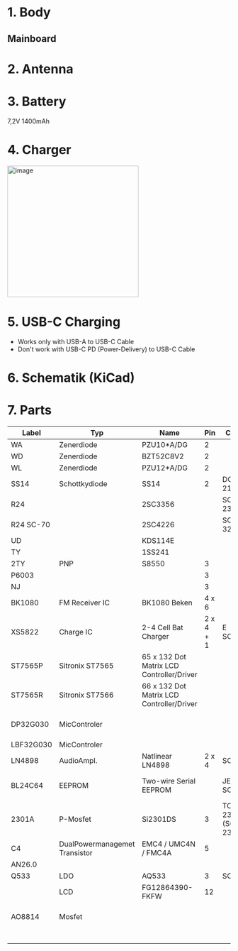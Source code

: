 # 1. Body
## Mainboard
# 2. Antenna
# 3. Battery
7,2V 1400mAh

# 4. Charger
<img width="296" alt="image" src="https://github.com/ludwich66/Quansheng_UV-K5_Firmware/assets/12202733/c0781eef-aea1-4ad5-883b-f422187845b2">


# 5. USB-C Charging
* Works only with USB-A to USB-C Cable
* Don't work with USB-C PD (Power-Delivery) to USB-C Cable
# 6. Schematik (KiCad) 
# 7. Parts

Label | Typ | Name | Pin | Case | Manufacturer | Datasheet-Link | Param1 | Param2 | Param3
-- | -- | -- | -- | -- | -- | -- | -- | -- | --
WA | Zenerdiode | PZU10*A/DG | 2 |   | NXP |   | 1,0V |   |  
WD | Zenerdiode | BZT52C8V2 | 2 |   |   |   | 8,2V |   |  
WL | Zenerdiode | PZU12*A/DG | 2 |   | NXP |   | 1,2V |   |  
SS14 | Schottkydiode | SS14 | 2 | DO-214AC |   |   | 40V | 1A |  
R24 |   | 2SC3356 |   | SOT-23 |   |   |   |   |  
R24 SC-70 |   | 2SC4226 |   | SOT-323 |   |   |   |   |  
UD |   | KDS114E |   |   |   |   |   |   |  
TY |   | 1SS241 |   |   |   |   |   |   |  
2TY | PNP | S8550 | 3 |   |   |   |   |   |  
P6003 |   |   | 3 |   |   |   |   |   |  
NJ |   |   | 3 |   |   |   |   |   |  
BK1080 | FM Receiver IC | BK1080 Beken | 4 x 6 |   | Beken | https://github.com/amnemonic/Quansheng_UV-K5_Firmware/blob/main/hardware/BK1080_Datasheet_V2.7.pdf |   |   |  
XS5822 | Charge IC | 2-4 Cell Bat Charger | 2 x 4 + 1 | E SOP8 | ShenZen ChipSourceTek | https://github.com/amnemonic/Quansheng_UV-K5_Firmware/blob/main/hardware/XS5822_Datasheet_V1.0.pdf |   |   |  
ST7565P | Sitronix ST7565 | 65 x 132 Dot Matrix LCD Controller/Driver |   |   | Sitronix | https://github.com/amnemonic/Quansheng_UV-K5_Firmware/blob/main/hardware/ST7565P_Datasheet_V2.3.pdf |   |   |  
ST7565R | Sitronix ST7566 | 66 x 132 Dot Matrix LCD Controller/Driver |   |   | Sitronix | https://github.com/amnemonic/Quansheng_UV-K5_Firmware/blob/main/hardware/ST7565R_Datasheet_V1.7.pdf |   |   |  
DP32G030 | MicControler |   |   |   | Action Dynamic Tech.(HK) Trading Co. |   |   |   |  
LBF32G030 | MicControler |   |   |   |   |   |   |   |  
LN4898 | AudioAmpl. | Natlinear LN4898 | 2 x 4 | SOP8 | Natlinear | https://github.com/amnemonic/Quansheng_UV-K5_Firmware/blob/main/hardware/LN4898_Datasheet.pdf | 1W |   |  
BL24C64 | EEPROM | Two-wire Serial EEPROM |   | JEDEC SOIC | Shanghai Belling Corp., Ltd | https://github.com/ludwich66/Quansheng_UV-K5_Firmware/blob/main/hardware/BL24C64_Datasheet.pdf | 64K 8192*8 |   |  
2301A | P-Mosfet | Si2301DS | 3 | TO-236 (SOT-23) | Vishay |   | 2,5V |   | 1,25W
C4 | DualPowermanagemet Transistor | EMC4 / UMC4N / FMC4A | 5 |   |   |   |   |   |  
AN26.0 |   |   |   |   |   |   |   |   |  
Q533 | LDO | AQ533 | 3 | SOT89 | acutechnoligy |   | 3,3V |   |  
  | LCD | FG12864390-FKFW | 12 |   |   |   | 128x64 px |   |  
AO8814 | Mosfet |   |   |   | Alpha & Omega Semiconductor, Ltd. |   |   |   |  
  |   |   |   |   |   |   |  



